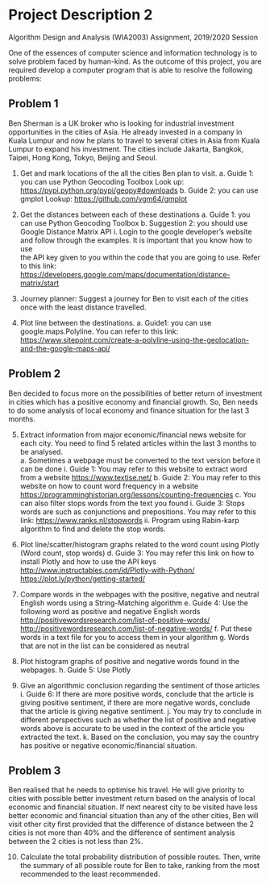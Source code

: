 # Project Description 2
Algorithm Design and Analysis (WIA2003) Assignment, 2019/2020 Session

One of the essences of computer science and information technology is to solve problem faced by human-kind. As the outcome of this project, you are required develop a computer program that is able to resolve the following problems:

## Problem 1
Ben Sherman is a UK broker who is looking for industrial investment opportunities in the cities of Asia. He already invested in a company in Kuala Lumpur and now he plans to travel to several cities in Asia from Kuala Lumpur to expand his investment. The cities include Jakarta, Bangkok, Taipei, Hong Kong, Tokyo, Beijing and Seoul. 

1.	Get and mark locations of the all the cities Ben plan to visit.
    a.	Guide 1: you can use Python Geocoding Toolbox
    Look up: https://pypi.python.org/pypi/geopy#downloads
    b.	Guide 2: you can use gmplot
Lookup: https://github.com/vgm64/gmplot 

2.	Get the distances between each of these destinations
    a.	Guide 1: you can use Python Geocoding Toolbox
    b.	Suggestion 2: you should use Google Distance Matrix API
        i.	Login to the google developer’s website and follow through the examples. It is important that you know how to use     
            the API key given to you within the code that you are going to use. Refer to this link: 
            https://developers.google.com/maps/documentation/distance-matrix/start
            
3.	Journey planner: Suggest a journey for Ben to visit each of the cities once with the least distance travelled. 

4.	Plot line between the destinations.
    a.	Guide1:  you can use google.maps.Polyline. You can refer to this link:
    https://www.sitepoint.com/create-a-polyline-using-the-geolocation-and-the-google-maps-api/
    
## Problem 2
Ben decided to focus more on the possibilities of better return of investment in cities which has a positive economy and financial growth. So, Ben needs to do some analysis of local economy and finance situation for the last 3 months.

5.	Extract information from major economic/financial news website for each city. You need to find 5 related articles within the last 3 months to be analysed.  
    a.	Sometimes a webpage must be converted to the text version before it can be done
        i.	Guide 1: You may refer to this website to extract word from a website
        https://www.textise.net/ 
    b.	Guide 2: You may refer to this website on how to count word frequency in a website
    https://programminghistorian.org/lessons/counting-frequencies 
    c.	You can also filter stops words from the text you found
        i.	Guide 3: Stops words are such as conjunctions and prepositions. You may refer to this link: 
            https://www.ranks.nl/stopwords 
        ii.	Program using Rabin-karp algorithm to find and delete the stop words.
        
6.	Plot line/scatter/histogram graphs related to the word count using Plotly (Word count, stop words)
    d.	Guide 3: You may refer this link on how to install Plotly and how to use the API keys
     http://www.instructables.com/id/Plotly-with-Python/ 
    https://plot.ly/python/getting-started/ 
    
7.	Compare words in the webpages with the positive, negative and neutral English words using a String-Matching algorithm
    e.	Guide 4: Use the following word as positive and negative English words
    http://positivewordsresearch.com/list-of-positive-words/
    http://positivewordsresearch.com/list-of-negative-words/ 
    f.	Put these words in a text file for you to access them in your algorithm
    g.	Words that are not in the list can be considered as neutral
    
8.	Plot histogram graphs of positive and negative words found in the webpages.
    h.	Guide 5: Use Plotly
    
9.	Give an algorithmic conclusion regarding the sentiment of those articles
    i.	Guide 6: If there are more positive words, conclude that the article is giving positive sentiment, if there are more negative words, conclude that the article is giving negative sentiment.
    j.	You may try to conclude in different perspectives such as whether the list of positive and negative words above is accurate to be used in the context of the article you extracted the text.
    k.	Based on the conclusion, you may say the country has positive or negative economic/financial situation.

## Problem 3
Ben realised that he needs to optimise his travel. He will give priority to cities with possible better investment return based on the analysis of local economic and financial situation. If next nearest city to be visited have less better economic and financial situation than any of the other cities, Ben will visit other city first provided that the difference of distance between the 2 cities is not more than 40% and the difference of sentiment analysis between the 2 cities is not less than 2%. 

10.	Calculate the total probability distribution of possible routes. Then, write the summary of all possible route for Ben to take, ranking from the most recommended to the least recommended.
